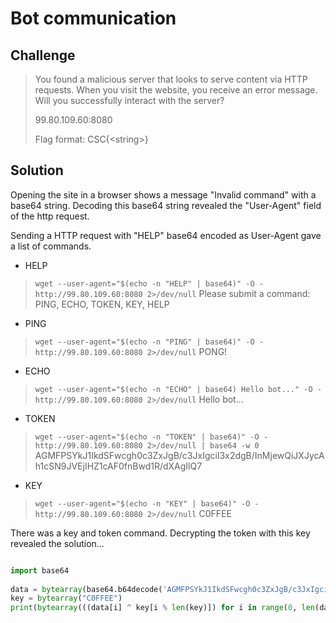 
# Bot communication

## Challenge

> You found a malicious server that looks to serve content via HTTP requests. When you visit the website, you receive an error message. Will you successfully interact with the server?
>
> 99.80.109.60:8080
>
> Flag format: CSC{&lt;string&gt;}

## Solution

Opening the site in a browser shows a message "Invalid command" with a base64 string. Decoding this base64 string revealed the "User-Agent" field of the http request. 

Sending a HTTP request with "HELP" base64 encoded as User-Agent gave a list of commands. 

* HELP 

> `wget --user-agent="$(echo -n "HELP" | base64)" -O - http://99.80.109.60:8080 2>/dev/null`
> Please submit a command: PING, ECHO, TOKEN, KEY, HELP

* PING 

> `wget --user-agent="$(echo -n "PING" | base64)" -O - http://99.80.109.60:8080 2>/dev/null`
> PONG!

* ECHO

> `wget --user-agent="$(echo -n "ECHO" | base64) Hello bot..." -O - http://99.80.109.60:8080 2>/dev/null`
> Hello bot...

* TOKEN

> `wget --user-agent="$(echo -n "TOKEN" | base64)" -O - http://99.80.109.60:8080 2>/dev/null | base64 -w 0`
> AGMFPSYkJ1IkdSFwcgh0c3ZxJgB/c3JxIgciI3x2dgB/InMjewQiJXJycAh1cSN9JVEjIHZ1cAF0fnBwd1R/dXAgIlQ7

* KEY 

> `wget --user-agent="$(echo -n "KEY" | base64)" -O - http://99.80.109.60:8080 2>/dev/null`
> C0FFEE

There was a key and token command. Decrypting the token with this key revealed the solution...

```python

import base64
 
data = bytearray(base64.b64decode('AGMFPSYkJ1IkdSFwcgh0c3ZxJgB/c3JxIgciI3x2dgB/InMjewQiJXJycAh1cSN9JVEjIHZ1cAF0fnBwd1R/dXAgIlQ7'))
key = bytearray("C0FFEE")
print(bytearray(((data[i] ^ key[i % len(key)]) for i in range(0, len(data)))))

```
